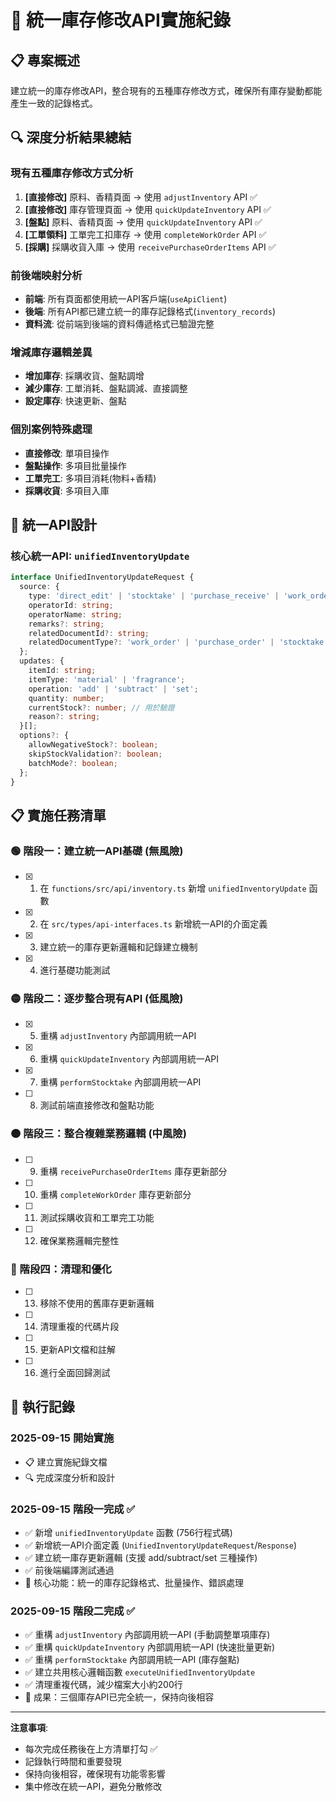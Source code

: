 # 🎯 統一庫存修改API實施紀錄

## 📋 專案概述

建立統一的庫存修改API，整合現有的五種庫存修改方式，確保所有庫存變動都能產生一致的記錄格式。

## 🔍 深度分析結果總結

### 現有五種庫存修改方式分析

1. **[直接修改]** 原料、香精頁面 → 使用 `adjustInventory` API ✅
2. **[直接修改]** 庫存管理頁面 → 使用 `quickUpdateInventory` API ✅
3. **[盤點]** 原料、香精頁面 → 使用 `quickUpdateInventory` API ✅
4. **[工單領料]** 工單完工扣庫存 → 使用 `completeWorkOrder` API ✅
5. **[採購]** 採購收貨入庫 → 使用 `receivePurchaseOrderItems` API ✅

### 前後端映射分析
- **前端**: 所有頁面都使用統一API客戶端(`useApiClient`)
- **後端**: 所有API都已建立統一的庫存記錄格式(`inventory_records`)
- **資料流**: 從前端到後端的資料傳遞格式已驗證完整

### 增減庫存邏輯差異
- **增加庫存**: 採購收貨、盤點調增
- **減少庫存**: 工單消耗、盤點調減、直接調整
- **設定庫存**: 快速更新、盤點

### 個別案例特殊處理
- **直接修改**: 單項目操作
- **盤點操作**: 多項目批量操作
- **工單完工**: 多項目消耗(物料+香精)
- **採購收貨**: 多項目入庫

## 🎯 統一API設計

### 核心統一API: `unifiedInventoryUpdate`

```typescript
interface UnifiedInventoryUpdateRequest {
  source: {
    type: 'direct_edit' | 'stocktake' | 'purchase_receive' | 'work_order_complete' | 'manual_adjust';
    operatorId: string;
    operatorName: string;
    remarks?: string;
    relatedDocumentId?: string;
    relatedDocumentType?: 'work_order' | 'purchase_order' | 'stocktake' | 'manual';
  };
  updates: {
    itemId: string;
    itemType: 'material' | 'fragrance';
    operation: 'add' | 'subtract' | 'set';
    quantity: number;
    currentStock?: number; // 用於驗證
    reason?: string;
  }[];
  options?: {
    allowNegativeStock?: boolean;
    skipStockValidation?: boolean;
    batchMode?: boolean;
  };
}
```

## 📋 實施任務清單

### 🟢 階段一：建立統一API基礎 (無風險)
- [x] 1. 在 `functions/src/api/inventory.ts` 新增 `unifiedInventoryUpdate` 函數
- [x] 2. 在 `src/types/api-interfaces.ts` 新增統一API的介面定義
- [x] 3. 建立統一的庫存更新邏輯和記錄建立機制
- [x] 4. 進行基礎功能測試

### 🟡 階段二：逐步整合現有API (低風險)
- [x] 5. 重構 `adjustInventory` 內部調用統一API
- [x] 6. 重構 `quickUpdateInventory` 內部調用統一API
- [x] 7. 重構 `performStocktake` 內部調用統一API
- [ ] 8. 測試前端直接修改和盤點功能

### 🟠 階段三：整合複雜業務邏輯 (中風險)
- [ ] 9. 重構 `receivePurchaseOrderItems` 庫存更新部分
- [ ] 10. 重構 `completeWorkOrder` 庫存更新部分
- [ ] 11. 測試採購收貨和工單完工功能
- [ ] 12. 確保業務邏輯完整性

### 🔵 階段四：清理和優化
- [ ] 13. 移除不使用的舊庫存更新邏輯
- [ ] 14. 清理重複的代碼片段
- [ ] 15. 更新API文檔和註解
- [ ] 16. 進行全面回歸測試

## 📝 執行記錄

### 2025-09-15 開始實施
- 📋 建立實施紀錄文檔
- 🔍 完成深度分析和設計

### 2025-09-15 階段一完成 ✅
- ✅ 新增 `unifiedInventoryUpdate` 函數 (756行程式碼)
- ✅ 新增統一API介面定義 (`UnifiedInventoryUpdateRequest`/`Response`)
- ✅ 建立統一庫存更新邏輯 (支援 add/subtract/set 三種操作)
- ✅ 前後端編譯測試通過
- 🎯 核心功能：統一的庫存記錄格式、批量操作、錯誤處理

### 2025-09-15 階段二完成 ✅
- ✅ 重構 `adjustInventory` 內部調用統一API (手動調整單項庫存)
- ✅ 重構 `quickUpdateInventory` 內部調用統一API (快速批量更新)
- ✅ 重構 `performStocktake` 內部調用統一API (庫存盤點)
- ✅ 建立共用核心邏輯函數 `executeUnifiedInventoryUpdate`
- ✅ 清理重複代碼，減少檔案大小約200行
- 🎯 成果：三個庫存API已完全統一，保持向後相容

---

**注意事項**:
- 每次完成任務後在上方清單打勾 ✅
- 記錄執行時間和重要發現
- 保持向後相容，確保現有功能零影響
- 集中修改在統一API，避免分散修改